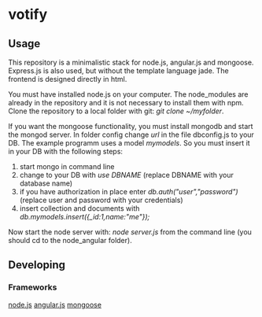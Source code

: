 

# votify



## Usage
This repository is a minimalistic stack for node.js, angular.js and mongoose.
Express.js is also used, but without the template language jade. The frontend is
designed directly in html.

You must have installed node.js on your computer. The node_modules are already in the repository
and it is not necessary to install them with npm.
Clone the repository to a local folder with git: *git clone ~/myfolder*.

If you want the mongoose functionality, you must install mongodb and start the mongod server.
In folder config change *url* in the file dbconfig.js to your DB.
The example programm uses a model *mymodels*. So you must insert it in your DB with the following steps:

1. start mongo in command line
2. change to your DB with *use DBNAME* (replace DBNAME with your database name)
3. if you have authorization in place enter *db.auth("user","password")* (replace user and password with your credentials)
4. insert collection and documents with *db.mymodels.insert({_id:1,name:"me"});*

Now start the node server with: *node server.js* from the command line (you should cd to the node_angular folder).

## Developing



### Frameworks

[node.js](http://nodejs.org/)
[angular.js](https://angularjs.org/)
[mongoose](http://mongoosejs.com/)

